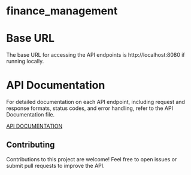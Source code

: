 # finance_management
# Base URL
The base URL for accessing the API endpoints is http://localhost:8080 if running locally.

# API Documentation
For detailed documentation on each API endpoint, including request and response formats, status codes, and error handling, refer to the API Documentation file.

[API DOCUMENTATION](https://documenter.getpostman.com/view/31944249/2sA2xh3sra)

## Contributing
Contributions to this project are welcome! Feel free to open issues or submit pull requests to improve the API.
